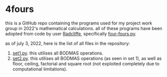 # 4fours
this is a GitHub repo containing the programs used for my project work group in 2022's mathematical calculations. all of these programs have been adopted from code by user [Radcliffe](https://github.com/Radcliffe), specifically [four-fours.py](https://gist.github.com/Radcliffe/fab1cefe6e2a3a23466539a7ecbc6edb).

as of july 3, 2022, here is the list of all files in the repository:
1. [set1.py](https://github.com/shuu-wasseo/4fours/set1.py). this utilises all BODMAS operations.
2. [set2.py](https://github.com/shuu-wasseo/4fours/set2.py). this utilises all BODMAS operations (as seen in set 1), as well as floor, ceiling, factorial and square root (not exploited completely due to computational limitations).
